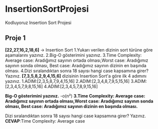 # InsertionSortProjesi
Kodluyoruz Insertion Sort Projesi
## Proje 1
**[22,27,16,2,18,6]** -> Insertion Sort
1.Yukarı verilen dizinin sort türüne göre aşamalarını yazınız.
2.Big-O gösterimini yazınız.
3.Time Complexity: Average case: Aradığımız sayının ortada olması,Worst case: Aradığımız sayının sonda olması, Best case: Aradığımız sayının dizinin en başında olması.
4.Dizi sıralandıktan sonra 18 sayısı hangi case kapsamına girer? Yazınız.
 **[7,3,5,8,2,9,4,15,6]** dizisinin Insertion Sort'a göre ilk 4 adımını yazınız.
 1.ADIM:[2,3,5,8,7,9,4,15,16]
 2.ADIM:[2,3,4,8,7,9,5,15,16]
 3.ADIM:[2,3,4,5,7,9,8,15,16]
 4.ADIM:[2,3,4,5,7,8,9,15,16]
 
**Big-O gösterimini yazınız.** 
-o(n²)
**3.Time Complexity: Average case: Aradığımız sayının ortada olması,Worst case: Aradığımız sayının sonda olması, Best case: Aradığımız sayının dizinin en başında olması.**

Dizi sıralandıktan sonra 18 sayısı hangi case kapsamına girer? Yazınız.
**CEVAP**:Time Complexity: Average case
